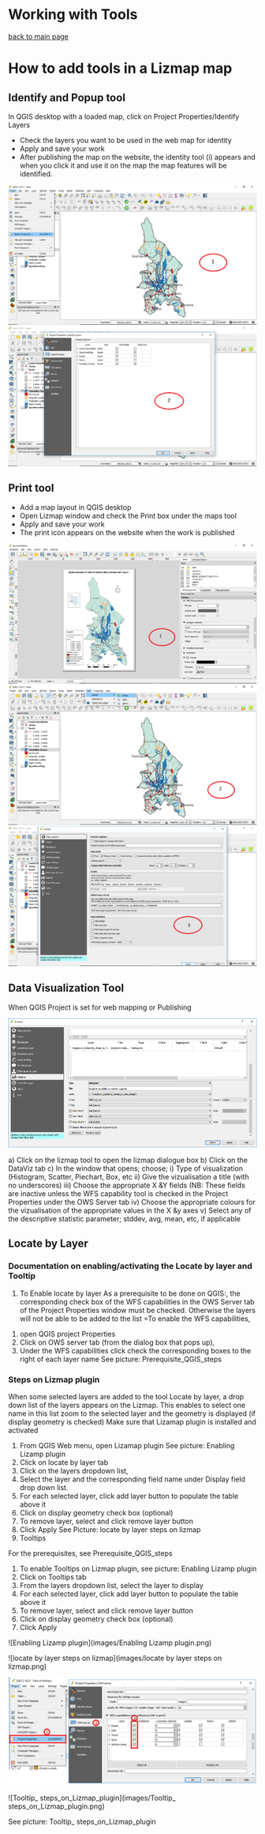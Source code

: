 # Working with Tools

[back to main page](read.md)

# How to add tools in a Lizmap map

## Identify and Popup tool

In QGIS desktop with a loaded map, click on Project Properties/Identify Layers
* Check the layers you want to be used in the web map for identity
* Apply and save your work
* After publishing the map on the website, the identity tool (i) appears and when you click it and use it on the map the map features will be identified.

![identify1](images/identify11.png)
![identify2](images/identify2.png)


## Print tool

* Add a map layout in QGIS desktop
* Open Lizmap window and check the Print box under the maps tool
* Apply and save your work
* The print icon appears on the website when the work is published

![print1](images/print1.png)
![print2](images/print2.png)
![print3](images/print3.png)


## Data Visualization Tool

When QGIS Project is set for web mapping or Publishing

![dataviz1](images/dataviz1.png)

a) Click on the lizmap tool to open the lizmap dialogue box
b) Click on the DataViz tab 
c) In the window that opens; choose;
i) Type of visualization (Histogram, Scatter, Piechart, Box, etc
ii) Give the vizualisation a title (with no underscores)
iii) Choose the appropriate X &Y fields  (NB: These fields are inactive unless the WFS capability tool is checked in the Project Properties under the OWS Server tab
iv) Choose the appropriate colours for the vizualisation of the appropriate values in the X &y axes
v) Select any of the descriptive statistic parameter; stddev, avg, mean, etc, if applicable


## Locate by Layer

### Documentation on enabling/activating the Locate by layer and Tooltip 

1.	To Enable locate by layer 
As a prerequisite to be done on QGIS:, the corresponding check box of the WFS capabilities in the OWS Server tab of the Project Properties window must be checked. Otherwise the layers will not be able to be added to the list
=To enable the WFS capabilities, 
1)	open QGIS project Properties
2)	Click on OWS server tab (from the dialog box that pops up),
3)	Under the WFS capabilities click  check  the corresponding  boxes to the  right of  each layer name
See picture: Prerequisite_QGIS_steps 

### Steps on Lizmap plugin

When some selected layers are added to the tool Locate by layer, a drop down list of the layers appears on the Lizmap. This enables to select one name in this list zoom to the selected layer and  the geometry is displayed (if display geometry is checked) 
Make sure that Lizamap plugin is installed and activated 
1.	From QGIS Web menu, open Lizamap plugin
See picture: Enabling Lizamp plugin
2.	Click on locate by layer tab
3.	Click on the layers dropdown list, 
4.	Select the layer and the corresponding field name under Display field drop down list.
5.	For each selected  layer, click add layer button to populate the table above it
6.	Click on display geometry check box (optional)
7.	To remove layer, select and  click remove layer button
8.	Click Apply
See Picture: locate by layer steps on lizmap
2.	Tooltips

For the prerequisites, see Prerequisite_QGIS_steps

1.	To enable Tooltips on Lizmap plugin, see picture: Enabling Lizamp plugin
2.	Click on Tooltips tab 
3.	From the layers dropdown list, select the layer to display
4.	For each selected  layer, click add layer button to populate the table above it
5.	To remove layer, select and  click remove layer button
6.	Click on display geometry check box (optional)
7.	Click Apply


![Enabling Lizamp plugin](images/Enabling Lizamp plugin.png)

![locate by layer steps on lizmap](images/locate by layer steps on lizmap.png)

![Prerequisit_QGIS_steps](images/Prerequisit_QGIS_steps.png)

![Tooltip_ steps_on_Lizmap_plugin](images/Tooltip_ steps_on_Lizmap_plugin.png)

See picture: Tooltip_ steps_on_Lizmap_plugin


